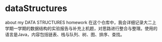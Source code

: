# dataStructures
about my DATA STRUCTURES homework
在这个仓库中，我会详细记录大二上学期一学期的数据结构的实验报告与补充上机题，对思路进行整合与整理。使用的语言是Java，内容包括链表、栈与队列、树、图、排序、查找。

